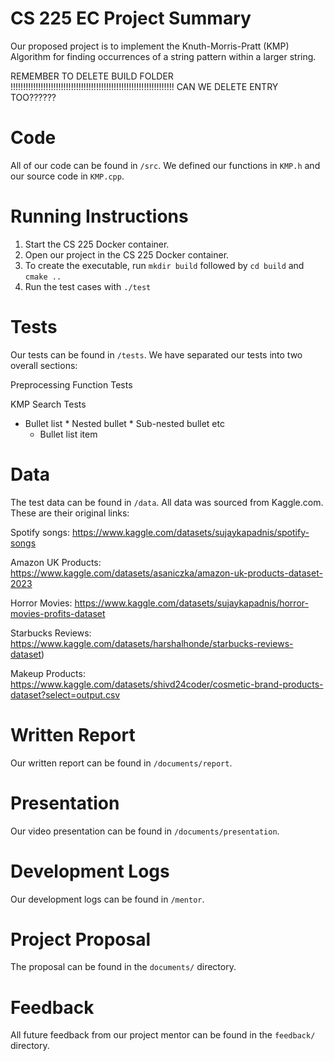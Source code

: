 # CS 225 EC Project Summary
Our proposed project is to implement the Knuth-Morris-Pratt (KMP) Algorithm for finding occurrences of a string pattern within a larger string.

REMEMBER TO DELETE BUILD FOLDER !!!!!!!!!!!!!!!!!!!!!!!!!!!!!!!!!!!!!!!!!!!!!!!!!!!!!!!!!!!!!!!!!
CAN WE DELETE ENTRY TOO??????

# Code

All of our code can be found in `/src`. We defined our functions in `KMP.h` and our source code in `KMP.cpp`.

# Running Instructions

1. Start the CS 225 Docker container.
2. Open our project in the CS 225 Docker container.
3. To create the executable, run `mkdir build` followed by `cd build` and `cmake ..`
4. Run the test cases with `./test`


# Tests

Our tests can be found in `/tests`. We have separated our tests into two overall sections:

Preprocessing Function Tests

  KMP Search Tests

* Bullet list
      * Nested bullet
          * Sub-nested bullet etc
  * Bullet list item 
  


# Data 

The test data can be found in `/data`. All data was sourced from Kaggle.com. These are their original links:

Spotify songs: https://www.kaggle.com/datasets/sujaykapadnis/spotify-songs

Amazon UK Products: https://www.kaggle.com/datasets/asaniczka/amazon-uk-products-dataset-2023

Horror Movies: https://www.kaggle.com/datasets/sujaykapadnis/horror-movies-profits-dataset

Starbucks Reviews: https://www.kaggle.com/datasets/harshalhonde/starbucks-reviews-dataset)

Makeup Products: https://www.kaggle.com/datasets/shivd24coder/cosmetic-brand-products-dataset?select=output.csv


# Written Report

Our written report can be found in `/documents/report`. 


# Presentation

Our video presentation can be found in `/documents/presentation`. 


# Development Logs

Our development logs can be found in `/mentor`.


# Project Proposal
The proposal can be found in the `documents/` directory.

# Feedback
All future feedback from our project mentor can be found in the `feedback/` directory.
